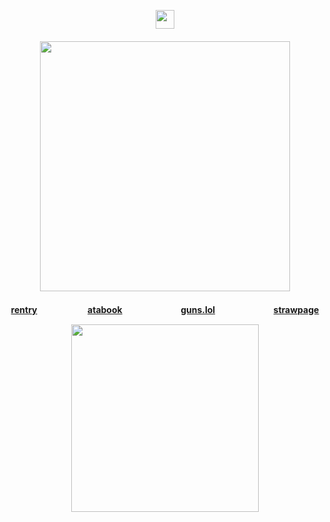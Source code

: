 <p align="center"><img src="https://komarev.com/ghpvc/?username=crossinton&color=b2afd9&label=✩" height="30">


<h4 align="center">
<img src="https://file.garden/ZyPr2TtO7TTyC9op/crossinton%20gh/cross%20png" width="400">

</h4>

<h4 align="center">
  
[rentry](https://rentry.co/crossinton)ㅤㅤㅤ ㅤㅤㅤ[atabook](https://crossinton.atabook.org/)ㅤㅤㅤㅤ ㅤㅤㅤ[guns.lol](https://guns.lol/crossinton)ㅤㅤㅤㅤ ㅤㅤㅤ[strawpage](https://thecowpoke.straw.page)

<img src="https://spotify-github-profile.kittinanx.com/api/view?uid=31ewfgkw636gbfassnmqvzyjluvm&cover_image=true&theme=natemoo-re&show_offline=false&background_color=787894&interchange=false&bar_color=b2afd9&bar_color_cover=false" width="300">

</h4> 
</p>
